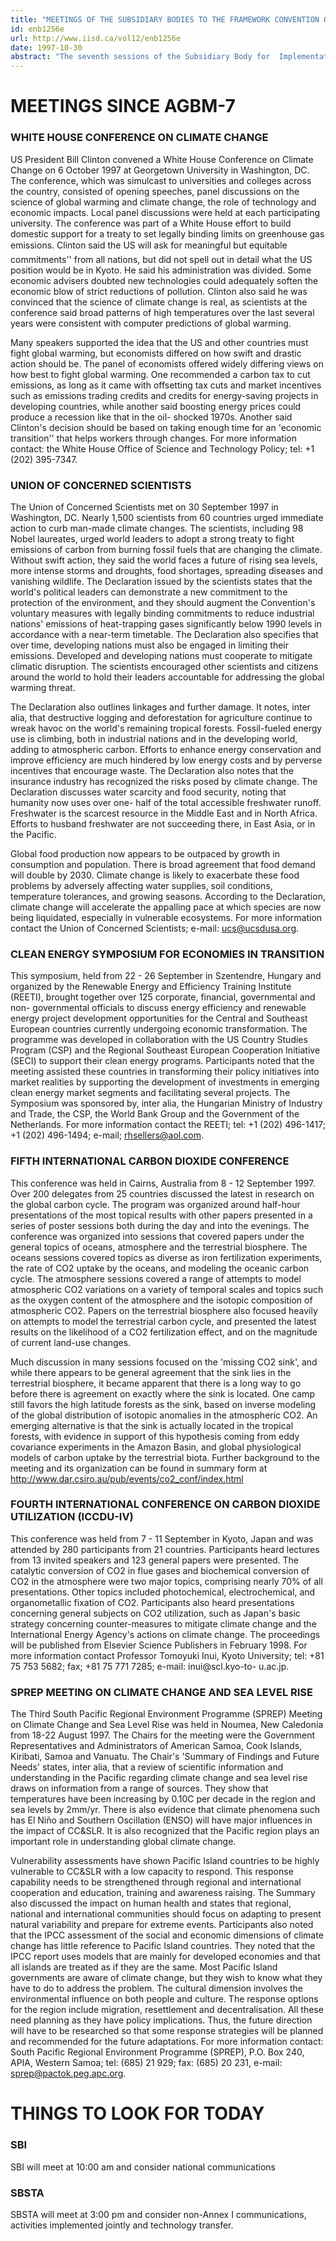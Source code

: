 ```yaml
---
title: "MEETINGS OF THE SUBSIDIARY BODIES TO THE FRAMEWORK CONVENTION ON CLIMATE CHANGE 20 - 30 OCTOBER 1997"
id: enb1256e
url: http://www.iisd.ca/vol12/enb1256e
date: 1997-10-30
abstract: "The seventh sessions of the Subsidiary Body for  Implementation (SBI-7) and the Subsidiary Body for  Scientific and Technical Advice (SBSTA-7) will open on  Monday, 20 October 1997 at the Beethovenhalle in Bonn,  Germany. The eighth session of the Ad Hoc Group on the  Berlin Mandate (AGBM-8) will open on Wednesday, 22 October."
---
```


# MEETINGS SINCE AGBM-7

### WHITE HOUSE CONFERENCE ON CLIMATE CHANGE

US President Bill  Clinton convened a White House Conference on Climate Change  on 6 October 1997 at Georgetown University in Washington,  DC. The conference, which was simulcast to universities and  colleges across the country, consisted of opening speeches,  panel discussions on the science of global warming and  climate change, the role of technology and economic  impacts. Local panel discussions were held at each  participating university. The conference was part of a  White House effort to build domestic support for a treaty  to set legally binding limits on greenhouse gas emissions.  Clinton said the US will ask for meaningful but equitable  commitments'' from all nations, but did not spell out in  detail what the US position would be in Kyoto. He said his  administration was divided. Some economic advisers doubted  new technologies could adequately soften the economic blow  of strict reductions of pollution. Clinton also said he was  convinced that the science of climate change is real, as  scientists at the conference said broad patterns of high  temperatures over the last several years were consistent  with computer predictions of global warming.

Many speakers supported the idea that the US and other  countries must fight global warming, but economists  differed on how swift and drastic action should be. The  panel of economists offered widely differing views on how  best to fight global warming. One recommended a carbon tax  to cut emissions, as long as it came with offsetting tax  cuts and market incentives such as emissions trading  credits and credits for energy-saving projects in  developing countries, while another said boosting energy  prices could produce a recession like that in the oil- shocked 1970s. Another said Clinton's decision should be  based on taking enough time for an 'economic transition''  that helps workers through changes. For more information  contact: the White House Office of Science and Technology  Policy; tel: +1 (202) 395-7347.

### UNION OF CONCERNED SCIENTISTS

The Union of Concerned  Scientists met on 30 September 1997 in Washington, DC.  Nearly 1,500 scientists from 60 countries urged immediate  action to curb man-made climate changes. The scientists,  including 98 Nobel laureates, urged world leaders to adopt  a strong treaty to fight emissions of carbon from burning  fossil fuels that are changing the climate. Without swift  action, they said the world faces a future of rising sea  levels, more intense storms and droughts, food shortages,  spreading diseases and vanishing wildlife. The Declaration  issued by the scientists states that the world's political  leaders can demonstrate a new commitment to the protection  of the environment, and they should augment the  Convention's voluntary measures with legally binding  commitments to reduce industrial nations' emissions of  heat-trapping gases significantly below 1990 levels in  accordance with a near-term timetable. The Declaration also  specifies that over time, developing nations must also be  engaged in limiting their emissions. Developed and  developing nations must cooperate to mitigate climatic  disruption. The scientists encouraged other scientists and  citizens around the world to hold their leaders accountable  for addressing the global warming threat.

The Declaration also outlines linkages and further damage.  It notes, inter alia, that destructive logging and  deforestation for agriculture continue to wreak havoc on  the world's remaining tropical forests. Fossil-fueled  energy use is climbing, both in industrial nations and in  the developing world, adding to atmospheric carbon. Efforts  to enhance energy conservation and improve efficiency are  much hindered by low energy costs and by perverse  incentives that encourage waste. The Declaration also notes  that the insurance industry has recognized the risks posed  by climate change. The Declaration discusses water scarcity  and food security, noting that humanity now uses over one- half of the total accessible freshwater runoff. Freshwater  is the scarcest resource in the Middle East and in North  Africa. Efforts to husband freshwater are not succeeding  there, in East Asia, or in the Pacific.

Global food production now appears to be outpaced by growth  in consumption and population. There is broad agreement  that food demand will double by 2030. Climate change is  likely to exacerbate these food problems by adversely  affecting water supplies, soil conditions, temperature  tolerances, and growing seasons. According to the  Declaration, climate change will accelerate the appalling  pace at which species are now being liquidated, especially  in vulnerable ecosystems. For more information contact the  Union of Concerned Scientists; e-mail: ucs@ucsdusa.org.

### CLEAN ENERGY SYMPOSIUM FOR ECONOMIES IN TRANSITION

This  symposium, held from 22 - 26 September in Szentendre,  Hungary and organized by the Renewable Energy and  Efficiency Training Institute (REETI), brought together  over 125 corporate, financial, governmental and non- governmental officials to discuss energy efficiency and  renewable energy project development opportunities for the  Central and Southeast European countries currently  undergoing economic transformation. The programme was  developed in collaboration with the US Country Studies  Program (CSP) and the Regional Southeast European  Cooperation Initiative (SECI) to support their clean energy  programs. Participants noted that the meeting assisted  these countries in transforming their policy initiatives  into market realities by supporting the development of  investments in emerging clean energy market segments and  facilitating several projects. The Symposium was sponsored  by, inter alia, the Hungarian Ministry of Industry and  Trade, the CSP, the World Bank Group and the Government of  the Netherlands. For more information contact the REETI;  tel: +1 (202) 496-1417; +1 (202) 496-1494; e-mail;  rhsellers@aol.com.

### FIFTH INTERNATIONAL CARBON DIOXIDE CONFERENCE

This  conference was held in Cairns, Australia from 8 - 12  September 1997. Over 200 delegates from 25 countries  discussed the latest in research on the global carbon  cycle. The program was organized around half-hour  presentations of the most topical results with other papers  presented in a series of poster sessions both during the  day and into the evenings. The conference was organized  into sessions that covered papers under the general topics  of oceans, atmosphere and the terrestrial biosphere. The  oceans sessions covered topics as diverse as iron  fertilization experiments, the rate of CO2 uptake by the  oceans, and modeling the oceanic carbon cycle. The  atmosphere sessions covered a range of attempts to model  atmospheric CO2 variations on a variety of temporal scales  and topics such as the oxygen content of the atmosphere and  the isotopic composition of atmospheric CO2. Papers on the  terrestrial biosphere also focused heavily on attempts to  model the terrestrial carbon cycle, and presented the  latest results on the likelihood of a CO2 fertilization  effect, and on the magnitude of current land-use changes.

Much discussion in many sessions focused on the 'missing  CO2 sink', and while there appears to be general agreement  that the sink lies in the terrestrial biosphere, it became  apparent that there is a long way to go before there is  agreement on exactly where the sink is located. One camp  still favors the high latitude forests as the sink, based  on inverse modeling of the global distribution of isotopic  anomalies in the atmospheric CO2. An emerging alternative  is that the sink is actually located in the tropical  forests, with evidence in support of this hypothesis coming  from eddy covariance experiments in the Amazon Basin, and  global physiological models of carbon uptake by the  terrestrial biota. Further background to the meeting and  its organization can be found in summary form at  http://www.dar.csiro.au/pub/events/co2_conf/index.html

### FOURTH INTERNATIONAL CONFERENCE ON CARBON DIOXIDE  UTILIZATION (ICCDU-IV)

This conference was held from 7 -  11 September in Kyoto, Japan and was attended by 280  participants from 21 countries. Participants heard lectures  from 13 invited speakers and 123 general papers were  presented. The catalytic conversion of CO2 in flue gases  and biochemical conversion of CO2 in the atmosphere were  two major topics, comprising nearly 70% of all  presentations. Other topics included photochemical,  electrochemical, and organometallic fixation of CO2.  Participants also heard presentations concerning general  subjects on CO2 utilization, such as Japan's basic strategy  concerning counter-measures to mitigate climate change and  the International Energy Agency's actions on climate  change. The proceedings will be published from Elsevier  Science Publishers in February 1998. For more information  contact Professor Tomoyuki Inui, Kyoto University; tel: +81  75 753 5682; fax; +81 75 771 7285; e-mail: inui@scl.kyo-to- u.ac.jp.

### SPREP MEETING ON CLIMATE CHANGE AND SEA LEVEL RISE

The  Third South Pacific Regional Environment Programme (SPREP)  Meeting on Climate Change and Sea Level Rise was held in  Noumea, New Caledonia from 18-22 August 1997. The Chairs  for the meeting were the Government Representatives and  Administrators of American Samoa, Cook Islands, Kiribati,  Samoa and Vanuatu. The Chair's 'Summary of Findings and  Future Needs' states, inter alia, that a review of  scientific information and understanding in the Pacific  regarding climate change and sea level rise draws on  information from a range of sources. They show that  temperatures have been increasing by 0.10C per decade in  the region and sea levels by 2mm/yr. There is also evidence  that climate phenomena such has El Niño and Southern  Oscillation (ENSO) will have major influences in the impact  of CC&SLR. It is also recognized that the Pacific region  plays an important role in understanding global climate  change.

Vulnerability assessments have shown Pacific Island  countries to be highly vulnerable to CC&SLR with a low  capacity to respond. This response capability needs to be  strengthened through regional and international cooperation  and education, training and awareness raising. The Summary  also discussed the impact on human health and states that  regional, national and international communities should  focus on adapting to present natural variability and  prepare for extreme events. Participants also noted that  the IPCC assessment of the social and economic dimensions  of climate change has little reference to Pacific Island  countries. They noted that the IPCC report uses models that  are mainly for developed economies and that all islands are  treated as if they are the same. Most Pacific Island  governments are aware of climate change, but they wish to  know what they have to do to address the problem. The  cultural dimension involves the environmental influence on  both people and culture. The response options for the  region  include migration, resettlement and  decentralisation. All these need planning as they have  policy implications. Thus, the future direction will have  to be researched so that some response strategies will be  planned and recommended for the future adaptations. For  more information contact: South Pacific Regional  Environment Programme (SPREP), P.O. Box 240, APIA, Western  Samoa; tel: (685) 21 929; fax: (685) 20 231, e-mail:  sprep@pactok.peg.apc.org.

# THINGS TO LOOK FOR TODAY

### SBI

SBI will meet at 10:00 am and consider national  communications

### SBSTA

SBSTA will meet at 3:00 pm and consider non-Annex I  communications, activities implemented jointly and  technology transfer.